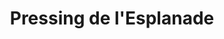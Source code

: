 ---
title: "Pressing de l'Esplanade"
url: /reignier-esery/pressing-de-lesplanade/
shop: blanchisserie
---